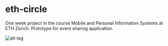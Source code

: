 # eth-circle
One week project in the course Mobile and Personal Information Systems at ETH Zürich. Prototype for event sharing application.

![alt tag](http://eriklindernoren.se/images/ethcircle.png)
